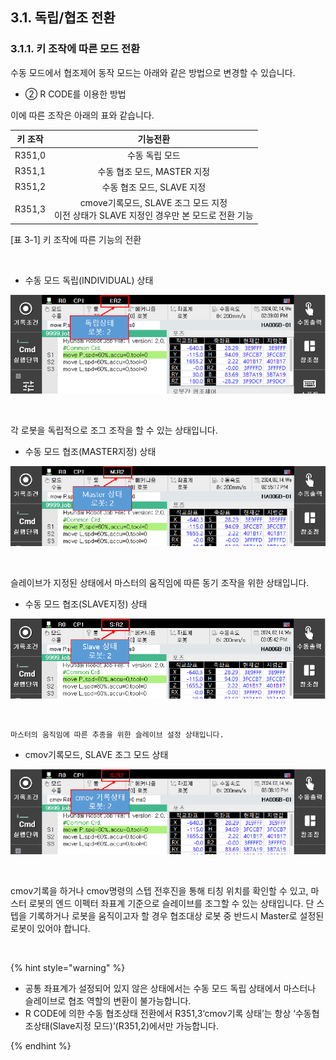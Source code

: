﻿## 3.1. 독립/협조 전환

### 3.1.1. 키 조작에 따른 모드 전환


수동 모드에서 협조제어 동작 모드는 아래와 같은 방법으로 변경할 수 있습니다.  

- ② R CODE를 이용한 방법   
  
이에 따른 조작은 아래의 표와 같습니다. 


|키 조작|	기능전환|
|:--:|:--:|
|R351,0|	수동 독립 모드|
|R351,1	|수동 협조 모드, MASTER 지정|
|R351,2|	수동 협조 모드, SLAVE 지정|
|R351,3|	cmove기록모드, SLAVE 조그 모드 지정 <br> 이전 상태가 SLAVE 지정인 경우만 본 모드로 전환 기능|

[표 3-1] 키 조작에 따른 기능의 전환


<br>

 -	수동 모드 독립(INDIVIDUAL) 상태 
 
![[그림 3-3] 수동 모드 독립(Individual) 상태 화면](../_assets/3-3.png)

<br>

   각 로봇을 독립적으로 조그 조작을 할 수 있는 상태입니다. 

 -	수동 모드 협조(MASTER지정) 상태 
 
 
 
![[그림 3-4] 수동 모드 협조 마스터 상태 화면](../_assets/3-4.png)

<br>

   슬레이브가 지정된 상태에서 마스터의 움직임에 따른 동기 조작을 위한 상태입니다.

 -	수동 모드 협조(SLAVE지정) 상태 
 
 
 
![[그림 3-5] 수동 모드 협조 슬레이브 상태 화면](../_assets/3-5.png)

<br>

    마스터의 움직임에 따른 추종을 위한 슬레이브 설정 상태입니다.


 - 	cmov기록모드, SLAVE 조그 모드 상태 
 


![[그림 3-6] cmov 기록 모드 상태 화면](../_assets/3-6.png)

<br>

cmov기록을 하거나 cmov명령의 스텝 전후진을 통해 티칭 위치를 확인할 수 있고, 마스터 로봇의 엔드 이펙터 좌표계 기준으로 슬레이브를 조그할 수 있는 상태입니다. 단 스텝을 기록하거나 로봇을 움직이고자 할 경우 협조대상 로봇 중 반드시 Master로 설정된 로봇이 있어야 합니다.  

<br>

{% hint style="warning" %}
 - 	공통 좌표계가 설정되어 있지 않은 상태에서는 수동 모드 독립 상태에서 마스터나 슬레이브로 협조 역할의 변환이 불가능합니다.  
 -	R CODE에 의한 수동 협조상태 전환에서 R351,3‘cmov기록 상태’는 항상 ‘수동협조상태(Slave지정 모드)’(R351,2)에서만 가능합니다.  
 
{% endhint %}